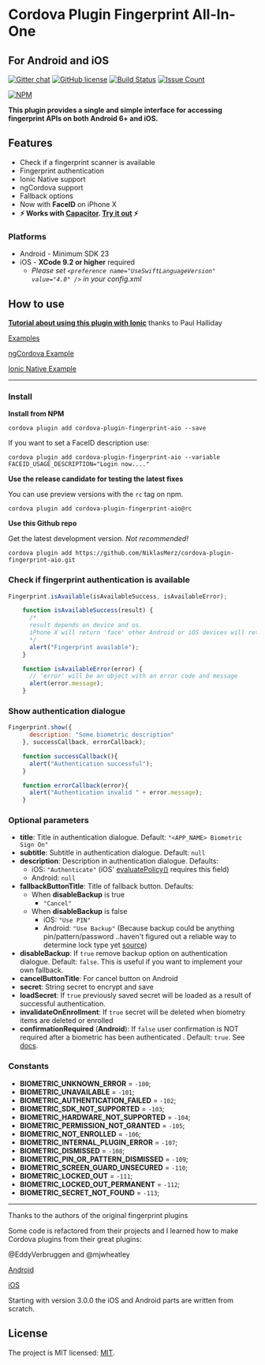 # Cordova Plugin Fingerprint All-In-One
## For **Android** and **iOS**

[![Gitter chat](https://badges.gitter.im/gitterHQ/gitter.png)](https://gitter.im/cordova-plugin-fingerprint-aio)
[![GitHub license](https://img.shields.io/badge/license-MIT-blue.svg)](https://raw.githubusercontent.com/NiklasMerz/cordova-plugin-fingerprint-aio/master/LICENSE)
[![Build Status](https://travis-ci.org/NiklasMerz/cordova-plugin-fingerprint-aio.svg?branch=master)](https://travis-ci.org/NiklasMerz/cordova-plugin-fingerprint-aio)
[![Issue Count](https://codeclimate.com/github/NiklasMerz/cordova-plugin-fingerprint-aio/badges/issue_count.svg)](https://codeclimate.com/github/NiklasMerz/cordova-plugin-fingerprint-aio)

[![NPM](https://nodei.co/npm/cordova-plugin-fingerprint-aio.png?downloads=true&downloadRank=true&stars=true)](https://nodei.co/npm/cordova-plugin-fingerprint-aio/)


**This plugin provides a single and simple interface for accessing fingerprint APIs on both Android 6+ and iOS.**

## Features

* Check if a fingerprint scanner is available
* Fingerprint authentication
* Ionic Native support
* ngCordova support
* Fallback options
* Now with **FaceID** on iPhone X
* **⚡️ Works with [Capacitor](https://capacitor.ionicframework.com/). [Try it out](https://github.com/NiklasMerz/capacitor-fingerprint-app) ⚡️**

### Platforms

* Android - Minimum SDK 23
* iOS - **XCode 9.2 or higher** required
  * _Please set `<preference name="UseSwiftLanguageVersion" value="4.0" />` in your config.xml_


## How to use

**[Tutorial about using this plugin with Ionic](https://www.youtube.com/watch?v=tQDChMJ6er8)** thanks to Paul Halliday

[Examples](https://github.com/NiklasMerz/fingerprint-aio-demo)

[ngCordova Example](https://github.com/NiklasMerz/fingerprint-aio-demo/tree/ng-cordova)

[Ionic Native Example](https://github.com/NiklasMerz/fingerprint-aio-demo/tree/ionic-native)

---

### Install

**Install from NPM**

```
cordova plugin add cordova-plugin-fingerprint-aio --save
```

If you want to set a FaceID description use:

```
cordova plugin add cordova-plugin-fingerprint-aio --variable FACEID_USAGE_DESCRIPTION="Login now...."
```

**Use the release candidate for testing the latest fixes**

You can use preview versions with the `rc` tag on npm.

```
cordova plugin add cordova-plugin-fingerprint-aio@rc
```

**Use this Github repo**

Get the latest development version. *Not recommended!*

```
cordova plugin add https://github.com/NiklasMerz/cordova-plugin-fingerprint-aio.git
```

### Check if fingerprint authentication is available
```javascript
Fingerprint.isAvailable(isAvailableSuccess, isAvailableError);

    function isAvailableSuccess(result) {
      /*
      result depends on device and os. 
      iPhone X will return 'face' other Android or iOS devices will return 'finger' Android P+ will return 'biometric'
      */
      alert("Fingerprint available");
    }

    function isAvailableError(error) {
      // 'error' will be an object with an error code and message
      alert(error.message);
    }
```

### Show authentication dialogue
```javascript
Fingerprint.show({
      description: "Some biometric description"
    }, successCallback, errorCallback);

    function successCallback(){
      alert("Authentication successful");
    }

    function errorCallback(error){
      alert("Authentication invalid " + error.message);
    }
```
### Optional parameters

* __title__: Title in authentication dialogue. Default: `"<APP_NAME> Biometric Sign On"`
* __subtitle__: Subtitle in authentication dialogue. Default: `null`
* __description__: Description in authentication dialogue. Defaults:
  * iOS: `"Authenticate"` (iOS' [evaluatePolicy()](https://developer.apple.com/documentation/localauthentication/lacontext/1514176-evaluatepolicy?language=objc) requires this field)
  * Android: `null`
* __fallbackButtonTitle__: Title of fallback button. Defaults:
  * When **disableBackup** is true
     *  `"Cancel"`
  * When **disableBackup** is false
     * iOS: `"Use PIN"`
     * Android: `"Use Backup"` (Because backup could be anything pin/pattern/password ..haven't figured out a reliable way to determine lock type yet [source](https://stackoverflow.com/questions/7768879/check-whether-lock-was-enabled-or-not/18720287))
* __disableBackup__: If `true` remove backup option on authentication dialogue. Default: `false`. This is useful if you want to implement your own fallback.
* __cancelButtonTitle__: For cancel button on Android
* __secret__: String secret to encrypt and save
* __loadSecret__: If `true` previously saved secret will be loaded as a result of successful authentication.
* __invalidateOnEnrollment__: If `true` secret will be deleted when biometry items are deleted or enrolled 
* __confirmationRequired__ (**Android**): If `false` user confirmation is NOT required after a biometric has been authenticated . Default: `true`. See [docs](https://developer.android.com/training/sign-in/biometric-auth#no-explicit-user-action).

### Constants
- **BIOMETRIC_UNKNOWN_ERROR** = `-100`;
- **BIOMETRIC_UNAVAILABLE** = `-101`;
- **BIOMETRIC_AUTHENTICATION_FAILED** = `-102`;
- **BIOMETRIC_SDK_NOT_SUPPORTED** = `-103`;
- **BIOMETRIC_HARDWARE_NOT_SUPPORTED** = `-104`;
- **BIOMETRIC_PERMISSION_NOT_GRANTED** = `-105`;
- **BIOMETRIC_NOT_ENROLLED** = `-106`;
- **BIOMETRIC_INTERNAL_PLUGIN_ERROR** = `-107`;
- **BIOMETRIC_DISMISSED** = `-108`;
- **BIOMETRIC_PIN_OR_PATTERN_DISMISSED** = `-109`;
- **BIOMETRIC_SCREEN_GUARD_UNSECURED** = `-110`;
- **BIOMETRIC_LOCKED_OUT** = `-111`;
- **BIOMETRIC_LOCKED_OUT_PERMANENT** = `-112`;
- **BIOMETRIC_SECRET_NOT_FOUND** = `-113`;
***

Thanks to the authors of the original fingerprint plugins

Some code is refactored from their projects and I learned how to make Cordova plugins from their great plugins:

@EddyVerbruggen and @mjwheatley

[Android](https://github.com/mjwheatley/cordova-plugin-android-fingerprint-auth)

[iOS](https://github.com/EddyVerbruggen/cordova-plugin-touch-id)

Starting with version 3.0.0 the iOS and Android parts are written from scratch.

## License

The project is MIT licensed: [MIT](https://opensource.org/licenses/MIT).

